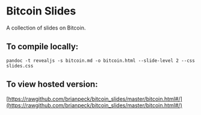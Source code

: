 # Bitcoin Slides

A collection of slides on Bitcoin.

## To compile locally:
    pandoc -t revealjs -s bitcoin.md -o bitcoin.html --slide-level 2 --css slides.css

## To view hosted version:
[https://rawgithub.com/brianpeck/bitcoin_slides/master/bitcoin.html#/](https://rawgithub.com/brianpeck/bitcoin_slides/master/bitcoin.html#/)

